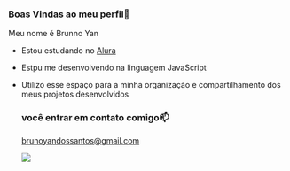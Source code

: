 ### Boas Vindas ao meu perfil💙

Meu nome é Brunno Yan

- Estou estudando no [ Alura ](https://www.alura.com.br)
- Estpu me desenvolvendo na linguagem JavaScript
- Utilizo esse espaço para a minha organização e compartilhamento dos meus projetos desenvolvidos

  ### você entrar em contato comigo📫

  brunoyandossantos@gmail.com
  
  ![](http://bkln-nine-nine.tumblr.com/http://bkln-nine-nine.tumblr.com/http://bkln-nine-nine.tumblr.com/http://bkln-nine-nine.tumblr.com/)
